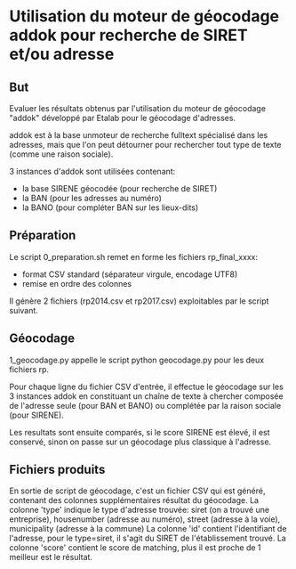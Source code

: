 # Utilisation du moteur de géocodage addok pour recherche de SIRET et/ou adresse

## But

Evaluer les résultats obtenus par l'utilisation du moteur de géocodage "addok" développé par Etalab pour le géocodage d'adresses.

addok est à la base unmoteur de recherche fulltext spécialisé dans les adresses, mais que l'on peut détourner pour rechercher tout type de texte (comme une raison sociale).

3 instances d'addok sont utilisées contenant:
- la base SIRENE géocodée (pour recherche de SIRET)
- la BAN (pour les adresses au numéro)
- la BANO (pour compléter BAN sur les lieux-dits)

## Préparation

Le script 0_preparation.sh remet en forme les fichiers rp_final_xxxx:
- format CSV standard (séparateur virgule, encodage UTF8)
- remise en ordre des colonnes

Il génère 2 fichiers (rp2014.csv et rp2017.csv) exploitables par le script suivant.

## Géocodage

1_geocodage.py appelle le script python geocodage.py pour les deux fichiers rp.

Pour chaque ligne du fichier CSV d'entrée, il effectue le géocodage sur les 3 instances addok en constituant un chaîne de texte à chercher composée de l'adresse seule (pour BAN et BANO) ou complétée par la raison sociale (pour SIRENE).

Les resultats sont ensuite comparés, si le score SIRENE est élevé, il est conservé, sinon on passe sur un géocodage plus classique à l'adresse.

## Fichiers produits

En sortie de script de géocodage, c'est un fichier CSV qui est généré, contenant des colonnes supplémentaires résultat du géocodage.
La colonne 'type' indique le type d'adresse trouvée: siret (on a trouvé une entreprise), housenumber (adresse au numéro), street (adresse à la voie), municipality (adresse à la commune)
La colonne 'id' contient l'identifiant de l'adresse, pour le type=siret, il s'agit du SIRET de l'établissement trouvé.
La colonne 'score' contient le score de matching, plus il est proche de 1 meilleur est le résultat.
